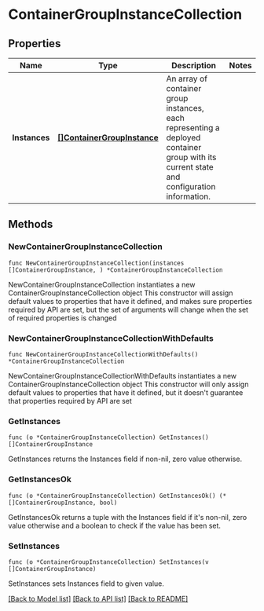 # ContainerGroupInstanceCollection

## Properties

Name | Type | Description | Notes
------------ | ------------- | ------------- | -------------
**Instances** | [**[]ContainerGroupInstance**](ContainerGroupInstance.md) | An array of container group instances, each representing a deployed container group with its current state and configuration information. | 

## Methods

### NewContainerGroupInstanceCollection

`func NewContainerGroupInstanceCollection(instances []ContainerGroupInstance, ) *ContainerGroupInstanceCollection`

NewContainerGroupInstanceCollection instantiates a new ContainerGroupInstanceCollection object
This constructor will assign default values to properties that have it defined,
and makes sure properties required by API are set, but the set of arguments
will change when the set of required properties is changed

### NewContainerGroupInstanceCollectionWithDefaults

`func NewContainerGroupInstanceCollectionWithDefaults() *ContainerGroupInstanceCollection`

NewContainerGroupInstanceCollectionWithDefaults instantiates a new ContainerGroupInstanceCollection object
This constructor will only assign default values to properties that have it defined,
but it doesn't guarantee that properties required by API are set

### GetInstances

`func (o *ContainerGroupInstanceCollection) GetInstances() []ContainerGroupInstance`

GetInstances returns the Instances field if non-nil, zero value otherwise.

### GetInstancesOk

`func (o *ContainerGroupInstanceCollection) GetInstancesOk() (*[]ContainerGroupInstance, bool)`

GetInstancesOk returns a tuple with the Instances field if it's non-nil, zero value otherwise
and a boolean to check if the value has been set.

### SetInstances

`func (o *ContainerGroupInstanceCollection) SetInstances(v []ContainerGroupInstance)`

SetInstances sets Instances field to given value.



[[Back to Model list]](../README.md#documentation-for-models) [[Back to API list]](../README.md#documentation-for-api-endpoints) [[Back to README]](../README.md)


